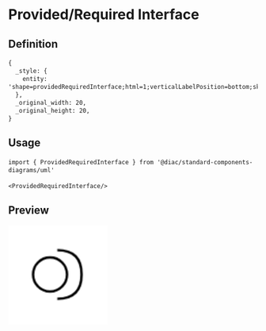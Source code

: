 # Provided/Required Interface

## Definition

```
{
  _style: { 
    entity: 'shape=providedRequiredInterface;html=1;verticalLabelPosition=bottom;sketch=0;',
  },
  _original_width: 20,
  _original_height: 20,
}
```

## Usage

```
import { ProvidedRequiredInterface } from '@diac/standard-components-diagrams/uml'

<ProvidedRequiredInterface/>
```

## Preview

<img src="./provided-required-interface.png" width="200"/>

